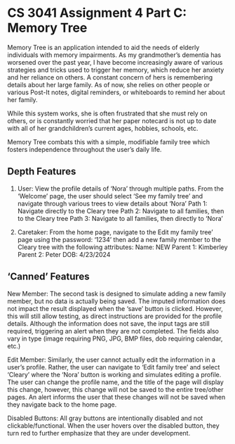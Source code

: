 CS 3041 Assignment 4 Part C: Memory Tree
===
Memory Tree is an application intended to aid the needs of elderly individuals with memory impairments. As my grandmother’s dementia has worsened over the past year, I have become increasingly aware of various strategies and tricks used to trigger her memory, which reduce her anxiety and her reliance on others. A constant concern of hers is remembering details about her large family. As of now, she relies on other people or various Post-It notes, digital reminders, or whiteboards to remind her about her family.

While this system works, she is often frustrated that she must rely on others, or is constantly worried that her paper notecard is not up to date with all of her grandchildren’s current ages, hobbies, schools, etc. 

Memory Tree combats this with a simple, modifiable family tree which fosters independence throughout the user’s daily life.

Depth Features
---
1. User: View the profile details of ‘Nora’ through multiple paths. From the ‘Welcome’ page, the user should select ‘See my family tree’ and navigate through various trees to view details about ‘Nora’
Path 1: Navigate directly to the Cleary tree
Path 2: Navigate to all families, then to the Cleary tree
Path 3: Navigate to all families, then directly to ‘Nora’

2. Caretaker: From the home page, navigate to the Edit my family tree’ page using the password: ‘1234’ then add a new family member to the Cleary tree with the following attributes:
Name: NEW
Parent 1: Kimberley
Parent 2: Peter
DOB: 4/23/2024

‘Canned’ Features
---
New Member: The second task is designed to simulate adding a new family member, but no data is actually being saved. The imputed information does not impact the result displayed when the ‘save’ button is clicked. However, this will still allow testing, as direct instructions are provided for the profile details. Although the information does not save, the input tags are still required, triggering an alert when they are not completed. The fields also vary in type (image requiring PNG, JPG, BMP files, dob requiring calendar, etc.)

Edit Member: Similarly, the user cannot actually edit the information in a user’s profile. Rather, the user can navigate to ‘Edit family tree’ and select ‘Cleary’ where the ‘Nora’ button is working and simulates editing a profile. The user can change the profile name, and the title of the page will display this change, however, this change will not be saved to the entire tree/other pages. An alert informs the user that these changes will not be saved when they navigate back to the home page.

Disabled Buttons: All gray buttons are intentionally disabled and not clickable/functional. When the user hovers over the disabled button, they turn red to further emphasize that they are under development.
